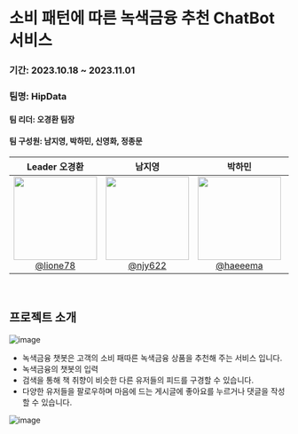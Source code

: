 

# 소비 패턴에 따른 녹색금융 추천 ChatBot 서비스
### 기간: 2023.10.18 ~ 2023.11.01
### 팀명: HipData
#### 팀 리더: 오경환 팀장
#### 팀 구성원: 남지영, 박하민, 신영화, 정종문
| **Leader 오경환** | **남지영** | **박하민** | **신영화** | **정종문** |
| :---------: |  :------: | :------: | :------: | :------: |
| [<img src="https://github.com/njy622/HipData/assets/139431528/6fd0ef7d-2932-4c43-a963-5d0de1c1c93f" height=150 width=150> <br/> @lione78](https://github.com/lione78) | [<img src="https://github.com/njy622/HipData/assets/139431528/17fd72d5-11f1-45cb-9f58-f6b27477590f" height=150 width=150> <br/> @njy622](https://github.com/njy622) | [<img src="https://github.com/njy622/HipData/assets/139431528/eba6caf0-bc51-4652-83de-85c90e9f8e7b" height=150 width=150> <br/> @haeeema](https://github.com/haeeema) | [<img src="https://github.com/njy622/HipData/assets/139431528/944fffa1-37e3-4aef-bd1a-8275becbd563" height=150 width=150> <br/> @forever-young86](https://github.com/forever-young86) | [<img src= "https://github.com/njy622/HipData/assets/139431528/e3af687e-68d3-4266-8c80-cf33854fc906" height=150 width=150> <br/> @JM-world](https://github.com/JM-world) |


<br>

## 프로젝트 소개
![image](https://github.com/njy622/HipData/assets/139431528/a036f66d-2562-4240-903b-7085e96e2e39)


- 녹색금융 챗봇은 고객의 소비 패따른 녹색금융 상품을 추천해 주는 서비스 입니다.
- 녹색금융의 챗봇의 입력
- 검색을 통해 책 취향이 비슷한 다른 유저들의 피드를 구경할 수 있습니다.
- 다양한 유저들을 팔로우하며 마음에 드는 게시글에 좋아요를 누르거나 댓글을 작성할 수 있습니다.

![image](https://github.com/njy622/HipData/assets/139431528/46fef65b-4e33-494f-a4c7-4d00f0877d47)
